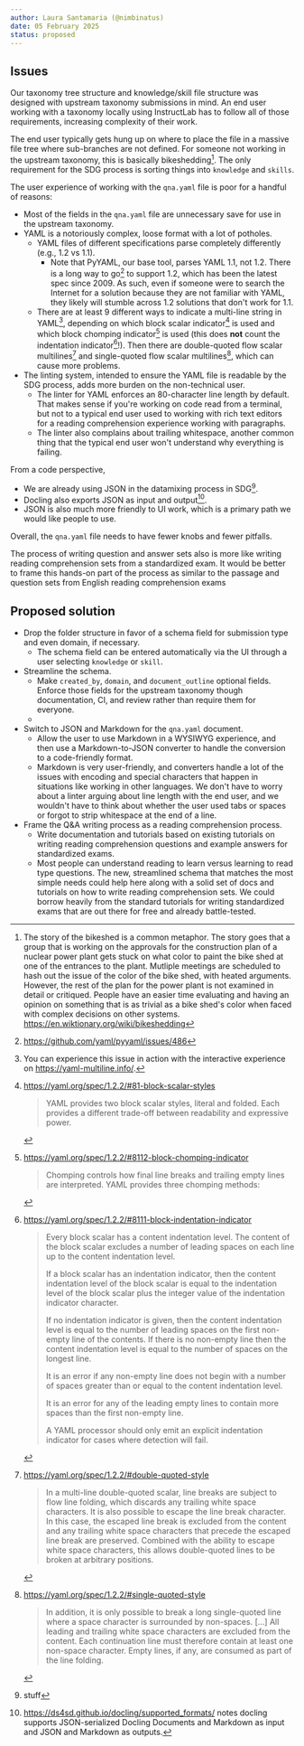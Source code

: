 ```yaml
---
author: Laura Santamaria (@nimbinatus)
date: 05 February 2025
status: proposed
---
```


## Issues

Our taxonomy tree structure and knowledge/skill file structure was designed with upstream taxonomy submissions in mind. An end user working with a taxonomy locally using InstructLab has to follow all of those requirements, increasing complexity of their work.

The end user typically gets hung up on where to place the file in a massive file tree where sub-branches are not defined. For someone not working in the upstream taxonomy, this is basically bikeshedding[^bikeshed]. The only requirement for the SDG process is sorting things into `knowledge` and `skills`. 

The user experience of working with the `qna.yaml` file is poor for a handful of reasons:

- Most of the fields in the `qna.yaml` file are unnecessary save for use in the upstream taxonomy.
- YAML is a notoriously complex, loose format with a lot of potholes.
  - YAML files of different specifications parse completely differently (e.g., 1.2 vs 1.1).
    - Note that PyYAML, our base tool, parses YAML 1.1, not 1.2. There is a long way to go[^PyYAML] to support 1.2, which has been the latest spec since 2009. As such, even if someone were to search the Internet for a solution because they are not familiar with YAML, they likely will stumble across 1.2 solutions that don't work for 1.1.
  - There are at least 9 different ways to indicate a multi-line string in YAML[^9ways], depending on which block scalar indicator[^blockscalar] is used and which block chomping indicator[^blockchomping] is used (this does **not** count the indentation indicator[^blockindentation]!). Then there are double-quoted flow scalar multilines[^doublequotedflowscalar] and single-quoted flow scalar multilines[^singlequotedflowscalar], which can cause more problems.
- The linting system, intended to ensure the YAML file is readable by the SDG process, adds more burden on the non-technical user.
  - The linter for YAML enforces an 80-character line length by default. That makes sense if you're working on code read from a terminal, but not to a typical end user used to working with rich text editors for a reading comprehension experience working with paragraphs.
  - The linter also complains about trailing whitespace, another common thing that the typical end user won't understand why everything is failing.

From a code perspective,

- We are already using JSON in the datamixing process in SDG[^datamixing].
- Docling also exports JSON as input and output[^docling].
- JSON is also much more friendly to UI work, which is a primary path we would like people to use.

Overall, the `qna.yaml` file needs to have fewer knobs and fewer pitfalls.

The process of writing question and answer sets also is more like writing reading comprehension sets from a standardized exam. It would be better to frame this hands-on part of the process as similar to the passage and question sets from English reading comprehension exams

## Proposed solution

- Drop the folder structure in favor of a schema field for submission type and even domain, if necessary.
  - The schema field can be entered automatically via the UI through a user selecting `knowledge` or `skill`.
- Streamline the schema.
  - Make `created_by`, `domain`, and `document_outline` optional fields. Enforce those fields for the upstream taxonomy though documentation, CI, and review rather than require them for everyone.
  - 
- Switch to JSON and Markdown for the `qna.yaml` document.
  - Allow the user to use Markdown in a WYSIWYG experience, and then use a Markdown-to-JSON converter to handle the conversion to a code-friendly format.
  - Markdown is very user-friendly, and converters handle a lot of the issues with encoding and special characters that happen in situations like working in other languages. We don't have to worry about a linter arguing about line length with the end user, and we wouldn't have to think about whether the user used tabs or spaces or forgot to strip whitespace at the end of a line.
- Frame the Q&A writing process as a reading comprehension process.
  - Write documentation and tutorials based on existing tutorials on writing reading comprehension questions and example answers for standardized exams.
  - Most people can understand reading to learn versus learning to read type questions. The new, streamlined schema that matches the most simple needs could help here along with a solid set of docs and tutorials on how to write reading comprehension sets. We could borrow heavily from the standard tutorials for writing standardized exams that are out there for free and already battle-tested.

[^bikeshed]: The story of the bikeshed is a common metaphor. The story goes that a group that is working on the approvals for the construction plan of a nuclear power plant gets stuck on what color to paint the bike shed at one of the entrances to the plant. Mutliple meetings are scheduled to hash out the issue of the color of the bike shed, with heated arguments. However, the rest of the plan for the power plant is not examined in detail or critiqued. People have an easier time evaluating and having an opinion on something that is as trivial as a bike shed's color when faced with complex decisions on other systems. https://en.wiktionary.org/wiki/bikeshedding
[^9ways]: You can experience this issue in action with the interactive experience on https://yaml-multiline.info/.
[^blockscalar]: https://yaml.org/spec/1.2.2/#81-block-scalar-styles
    > YAML provides two block scalar styles, literal and folded. Each provides a different trade-off between readability and expressive power.
[^blockchomping]: https://yaml.org/spec/1.2.2/#8112-block-chomping-indicator
    > Chomping controls how final line breaks and trailing empty lines are interpreted. YAML provides three chomping methods:
[^blockindentation]: https://yaml.org/spec/1.2.2/#8111-block-indentation-indicator
    > Every block scalar has a content indentation level. The content of the block scalar excludes a number of leading spaces on each line up to the content indentation level.
    >
    > If a block scalar has an indentation indicator, then the content indentation level of the block scalar is equal to the indentation level of the block scalar plus the integer value of the indentation indicator character.
    >
    > If no indentation indicator is given, then the content indentation level is equal to the number of leading spaces on the first non-empty line of the contents. If there is no non-empty line then the content indentation level is equal to the number of spaces on the longest line.
    >
    >It is an error if any non-empty line does not begin with a number of spaces greater than or equal to the content indentation level.
    >
    >It is an error for any of the leading empty lines to contain more spaces than the first non-empty line.
    >
    >A YAML processor should only emit an explicit indentation indicator for cases where detection will fail.
[^doublequotedflowscalar]: https://yaml.org/spec/1.2.2/#double-quoted-style
    > In a multi-line double-quoted scalar, line breaks are subject to flow line folding, which discards any trailing white space characters. It is also possible to escape the line break character. In this case, the escaped line break is excluded from the content and any trailing white space characters that precede the escaped line break are preserved. Combined with the ability to escape white space characters, this allows double-quoted lines to be broken at arbitrary positions.
[^singlequotedflowscalar]: https://yaml.org/spec/1.2.2/#single-quoted-style
    > In addition, it is only possible to break a long single-quoted line where a space character is surrounded by non-spaces. [...] All leading and trailing white space characters are excluded from the content. Each continuation line must therefore contain at least one non-space character. Empty lines, if any, are consumed as part of the line folding.
[^datamixing]: stuff
[^docling]: https://ds4sd.github.io/docling/supported_formats/ notes docling supports JSON-serialized Docling Documents and Markdown as input and JSON and Markdown as outputs.
[^PyYAML]: https://github.com/yaml/pyyaml/issues/486